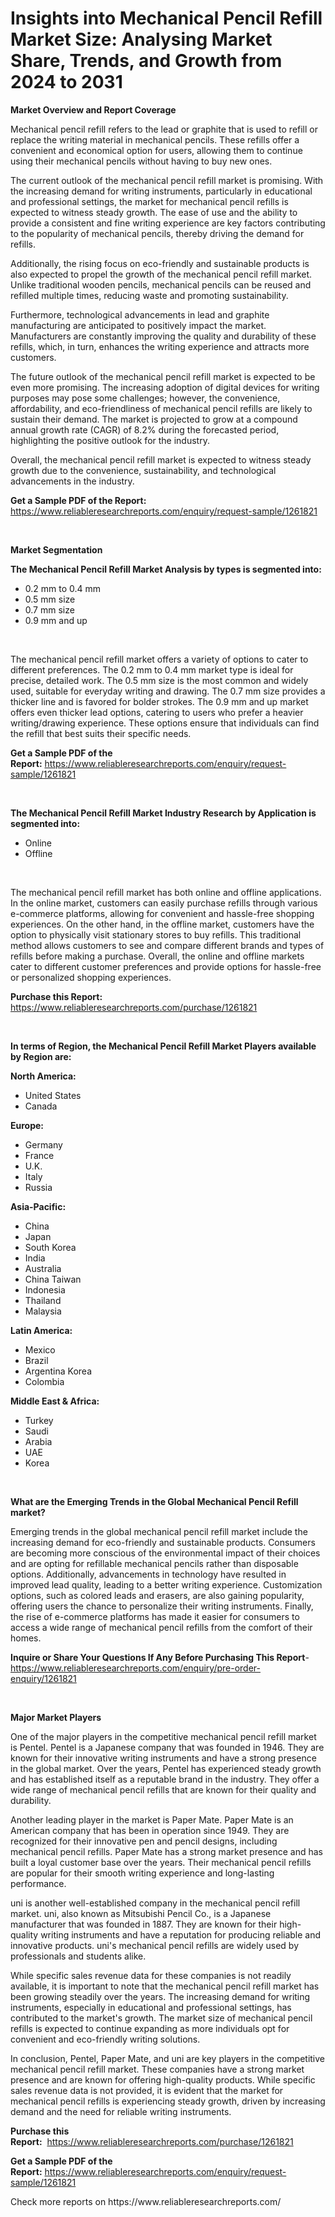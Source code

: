 <p><h1>Insights into Mechanical Pencil Refill Market Size: Analysing Market Share, Trends, and Growth from 2024 to 2031</h1></p><p><strong>Market Overview and Report Coverage</strong></p>
<p><p>Mechanical pencil refill refers to the lead or graphite that is used to refill or replace the writing material in mechanical pencils. These refills offer a convenient and economical option for users, allowing them to continue using their mechanical pencils without having to buy new ones.</p><p>The current outlook of the mechanical pencil refill market is promising. With the increasing demand for writing instruments, particularly in educational and professional settings, the market for mechanical pencil refills is expected to witness steady growth. The ease of use and the ability to provide a consistent and fine writing experience are key factors contributing to the popularity of mechanical pencils, thereby driving the demand for refills.</p><p>Additionally, the rising focus on eco-friendly and sustainable products is also expected to propel the growth of the mechanical pencil refill market. Unlike traditional wooden pencils, mechanical pencils can be reused and refilled multiple times, reducing waste and promoting sustainability.</p><p>Furthermore, technological advancements in lead and graphite manufacturing are anticipated to positively impact the market. Manufacturers are constantly improving the quality and durability of these refills, which, in turn, enhances the writing experience and attracts more customers.</p><p>The future outlook of the mechanical pencil refill market is expected to be even more promising. The increasing adoption of digital devices for writing purposes may pose some challenges; however, the convenience, affordability, and eco-friendliness of mechanical pencil refills are likely to sustain their demand. The market is projected to grow at a compound annual growth rate (CAGR) of 8.2% during the forecasted period, highlighting the positive outlook for the industry.</p><p>Overall, the mechanical pencil refill market is expected to witness steady growth due to the convenience, sustainability, and technological advancements in the industry.</p></p>
<p><strong>Get a Sample PDF of the Report:</strong> <a href="https://www.reliableresearchreports.com/enquiry/request-sample/1261821">https://www.reliableresearchreports.com/enquiry/request-sample/1261821</a></p>
<p>&nbsp;</p>
<p><strong>Market Segmentation</strong></p>
<p><strong>The Mechanical Pencil Refill Market Analysis by types is segmented into:</strong></p>
<p><ul><li>0.2 mm to 0.4 mm</li><li>0.5 mm size</li><li>0.7 mm size</li><li>0.9 mm and up</li></ul></p>
<p>&nbsp;</p>
<p><p>The mechanical pencil refill market offers a variety of options to cater to different preferences. The 0.2 mm to 0.4 mm market type is ideal for precise, detailed work. The 0.5 mm size is the most common and widely used, suitable for everyday writing and drawing. The 0.7 mm size provides a thicker line and is favored for bolder strokes. The 0.9 mm and up market offers even thicker lead options, catering to users who prefer a heavier writing/drawing experience. These options ensure that individuals can find the refill that best suits their specific needs.</p></p>
<p><strong>Get a Sample PDF of the Report:</strong>&nbsp;<a href="https://www.reliableresearchreports.com/enquiry/request-sample/1261821">https://www.reliableresearchreports.com/enquiry/request-sample/1261821</a></p>
<p>&nbsp;</p>
<p><strong>The Mechanical Pencil Refill Market Industry Research by Application is segmented into:</strong></p>
<p><ul><li>Online</li><li>Offline</li></ul></p>
<p>&nbsp;</p>
<p><p>The mechanical pencil refill market has both online and offline applications. In the online market, customers can easily purchase refills through various e-commerce platforms, allowing for convenient and hassle-free shopping experiences. On the other hand, in the offline market, customers have the option to physically visit stationary stores to buy refills. This traditional method allows customers to see and compare different brands and types of refills before making a purchase. Overall, the online and offline markets cater to different customer preferences and provide options for hassle-free or personalized shopping experiences.</p></p>
<p><strong>Purchase this Report:</strong>&nbsp; <a href="https://www.reliableresearchreports.com/purchase/1261821">https://www.reliableresearchreports.com/purchase/1261821</a></p>
<p>&nbsp;</p>
<p><strong>In terms of Region, the Mechanical Pencil Refill Market Players available by Region are:</strong></p>
<p>
    <p> <strong> North America: </strong>
        <ul>
            <li>United States</li>
            <li>Canada</li>
        </ul>
        </p> 
    <p> <strong> Europe: </strong>
        <ul>
            <li>Germany</li>
            <li>France</li>
            <li>U.K.</li>
            <li>Italy</li>
            <li>Russia</li>
        </ul>
        </p> 
    <p> <strong> Asia-Pacific: </strong>
        <ul>
            <li>China</li>
            <li>Japan</li>
            <li>South Korea</li>
            <li>India</li>
            <li>Australia</li>
            <li>China Taiwan</li>
            <li>Indonesia</li>
            <li>Thailand</li>
            <li>Malaysia</li>
        </ul>
        </p> 
    <p> <strong> Latin America: </strong>
        <ul>
            <li>Mexico</li>
            <li>Brazil</li>
            <li>Argentina Korea</li>
            <li>Colombia</li>
        </ul>
        </p> 
    <p> <strong> Middle East & Africa: </strong>
        <ul>
            <li>Turkey</li>
            <li>Saudi</li>
            <li>Arabia</li>
            <li>UAE</li>
            <li>Korea</li>
        </ul>
    </p>
    </p>
<p>&nbsp;</p>
<p><strong>What are the Emerging Trends in the Global Mechanical Pencil Refill market?</strong></p>
<p><p>Emerging trends in the global mechanical pencil refill market include the increasing demand for eco-friendly and sustainable products. Consumers are becoming more conscious of the environmental impact of their choices and are opting for refillable mechanical pencils rather than disposable options. Additionally, advancements in technology have resulted in improved lead quality, leading to a better writing experience. Customization options, such as colored leads and erasers, are also gaining popularity, offering users the chance to personalize their writing instruments. Finally, the rise of e-commerce platforms has made it easier for consumers to access a wide range of mechanical pencil refills from the comfort of their homes.</p></p>
<p><strong>Inquire or Share Your Questions If Any Before Purchasing This Report</strong>- <a href="https://www.reliableresearchreports.com/enquiry/pre-order-enquiry/1261821">https://www.reliableresearchreports.com/enquiry/pre-order-enquiry/1261821</a></p>
<p>&nbsp;</p>
<p><strong>Major Market Players</strong></p>
<p><p>One of the major players in the competitive mechanical pencil refill market is Pentel. Pentel is a Japanese company that was founded in 1946. They are known for their innovative writing instruments and have a strong presence in the global market. Over the years, Pentel has experienced steady growth and has established itself as a reputable brand in the industry. They offer a wide range of mechanical pencil refills that are known for their quality and durability.</p><p>Another leading player in the market is Paper Mate. Paper Mate is an American company that has been in operation since 1949. They are recognized for their innovative pen and pencil designs, including mechanical pencil refills. Paper Mate has a strong market presence and has built a loyal customer base over the years. Their mechanical pencil refills are popular for their smooth writing experience and long-lasting performance.</p><p>uni is another well-established company in the mechanical pencil refill market. uni, also known as Mitsubishi Pencil Co., is a Japanese manufacturer that was founded in 1887. They are known for their high-quality writing instruments and have a reputation for producing reliable and innovative products. uni's mechanical pencil refills are widely used by professionals and students alike.</p><p>While specific sales revenue data for these companies is not readily available, it is important to note that the mechanical pencil refill market has been growing steadily over the years. The increasing demand for writing instruments, especially in educational and professional settings, has contributed to the market's growth. The market size of mechanical pencil refills is expected to continue expanding as more individuals opt for convenient and eco-friendly writing solutions.</p><p>In conclusion, Pentel, Paper Mate, and uni are key players in the competitive mechanical pencil refill market. These companies have a strong market presence and are known for offering high-quality products. While specific sales revenue data is not provided, it is evident that the market for mechanical pencil refills is experiencing steady growth, driven by increasing demand and the need for reliable writing instruments.</p></p>
<p><strong>Purchase this Report:</strong>&nbsp;&nbsp;<a href="https://www.reliableresearchreports.com/purchase/1261821">https://www.reliableresearchreports.com/purchase/1261821</a></p>
<p></p>
<p><strong>Get a Sample PDF of the Report:</strong>&nbsp;<a href="https://www.reliableresearchreports.com/enquiry/request-sample/1261821">https://www.reliableresearchreports.com/enquiry/request-sample/1261821</a></p>
<p>Check more reports on https://www.reliableresearchreports.com/</p>